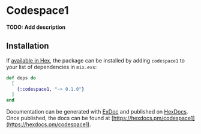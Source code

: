# Codespace1

**TODO: Add description**

## Installation

If [available in Hex](https://hex.pm/docs/publish), the package can be installed
by adding `codespace1` to your list of dependencies in `mix.exs`:

```elixir
def deps do
  [
    {:codespace1, "~> 0.1.0"}
  ]
end
```

Documentation can be generated with [ExDoc](https://github.com/elixir-lang/ex_doc)
and published on [HexDocs](https://hexdocs.pm). Once published, the docs can
be found at [https://hexdocs.pm/codespace1](https://hexdocs.pm/codespace1).

